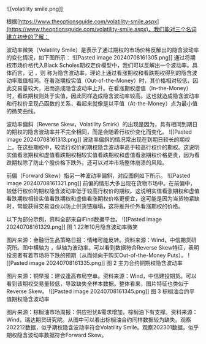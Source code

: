 ![[volatility smile.png]]

根据[https://www.theoptionsguide.com/volatility-smile.aspx](https://www.theoptionsguide.com/volatility-smile.aspx)，我们能对三个名词建立初步的了解：

波动率微笑（Volatility Smile）是表示了通过期权的市场价格反解出的隐含波动率的变化情况，如下图所示：
![[Pasted image 20240708161305.png]]
通过将期权市场价格代入Black Scholes期权定价模型中，我们可以反解出一个波动率。具体而言，记 ，则 称为隐含波动率，理论上通过看涨期权和看跌期权得到的隐含波动率取值相同。在看涨期权实值（Out-of-the-Money）时，其价格相对较低，因此交易量较大，进而造成隐含波动率上升。在看涨期权虚值（In-the-Money）时，看跌期权则处于实值，因此同样造成隐含波动率较高。这也就造成隐含波动率和行权价呈现凸函数的关系，看起来就像是以平值（At-the-Money）点为最小值的微笑曲线。

波动率偏斜（Reverse Skew，Volatility Smirk）的出现是因为，具有相同到期日的期权的隐含波动率并不完全相同，而是会随着行权价变化而变化。
![[Pasted image 20240708161313.png]]
波动率偏斜的情况常出现在到期日较长的期权上。在这些期权中，较低行权价的期权隐含波动率高于较高行权价的期权。这说明实值看涨期权和虚值看跌期权相较实值看跌期权和虚值看涨期权价格更贵，因为看跌期权除了防止个股价格下跌外，还可以对冲市场整体崩溃的风险。

前偏（Forward Skew）指另一种波动率偏斜，对应图例如下所示。
![[Pasted image 20240708161321.png]]
前偏的情形大多出现在货物市场中。在前偏中，较低行权价的期权隐含波动率低于较高行权价的期权。这说明实值看涨期权和虚值看跌期权相较实值看跌期权和虚值看涨期权价格更便宜，这可能是因为当货物紧缺时，常能获得交易溢价以防止供货链崩塌，这将推升价外看涨期权的价格。

以下为部分示例，资料全部来自iFind数据平台。
![[Pasted image 20240708161329.png]]
图 1 22年10月隐含波动率微笑

图片来源：金融衍生品策略日报：情绪可能反转。资料来源：Wind，中信期货研究所。图中横轴为 ，纵轴为波动率。可以看到数据符合Reverse Skew特征，表明投资者有着市场将下跌的预期（从而倾向于购买Out-of-the-Money Puts）。
![[Pasted image 20240708161335.png]]
图 2 主力合约铜期权隐含波动率

图片来源：铜早报：建议逢高布局空单。资料来源：Wind，中信建投期货。可以看到该期权交易量较低，导致缺失全样本数据。整体看来，图片特征也类似于Reverse Skew。
![[Pasted image 20240708161345.png]]
图 3 棕榈油合约平值期权隐含波动率

图片来源：棕榈油市场周报：供应担忧&需求增加，棕榈油下有支撑。资料来源：Wind，瑞达期货研究院。从图中可以看出棕榈油合约同样数据较为缺失。观察202212数据，似乎期权隐含波动率符合Volatility Smile。观察202301数据，似乎期权隐含波动率数据符合Forward Skew。